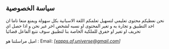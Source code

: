 سياسة الخصوصية
----------------

نحن نعطيكم محتوى تعليمي لتسهيل تعلمكم اللغة الاسبانية بكل سهولة
ويمنع منعا تاما ان اخد التطبيق و تجارة به و تغير المحتوى او نسبه لشخص اخر غير نحن و اذا حصل اي تحريف او تغير او خفرق للملكية الخاصة بنا لتطبيق سوف نتبع الفاعل قضائيا

اميل مراسلتنا هو :
Email: *[xapps.of.universe@gmail.com]*  
